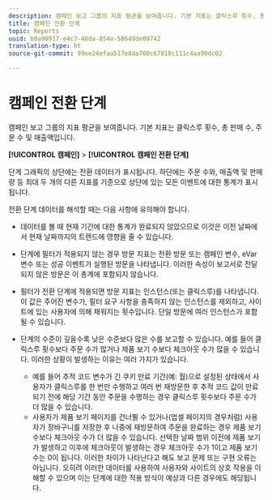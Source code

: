 ```yaml
---
description: 캠페인 보고 그룹의 지표 평균을 보여줍니다. 기본 지표는 클릭스루 횟수, 총 판매 수, 주문 수 및 매출액입니다.
title: 캠페인 전환 단계
topic: Reports
uuid: b0a90917-e4c7-40da-854e-58649de09742
translation-type: ht
source-git-commit: 99ee24efaa517e8da700c67818c111c4aa90dc02

---
```



# 캠페인 전환 단계

캠페인 보고 그룹의 지표 평균을 보여줍니다. 기본 지표는 클릭스루 횟수, 총 판매 수, 주문 수 및 매출액입니다.

**[!UICONTROL 캠페인]** > **[!UICONTROL 캠페인 전환 단계]**

단계 그래픽의 상단에는 전환 데이터가 표시됩니다. 하단에는 주문 수와, 매출액 및 판매량 등 최대 두 개의 다른 지표를 기준으로 상단에 있는 모든 이벤트에 대한 통계가 표시됩니다.

전환 단계 데이터를 해석할 때는 다음 사항에 유의해야 합니다. 

* 데이터를 볼 때 현재 기간에 대한 통계가 완료되지 않았으므로 이것은 이전 날짜에서 현재 날짜까지의 트렌드에 영향을 줄 수 있습니다.
* 단계에 필터가 적용되지 않는 경우 방문 지표는 전환 방문 또는 캠페인 변수, eVar 변수 또는 성공 이벤트가 실행된 방문을 나타냅니다. 이러한 속성이 보고서로 전달되지 않은 방문은 이 총계에 포함되지 않습니다.
* 필터가 전환 단계에 적용되면 방문 지표는 인스턴스(또는 클릭스루)를 나타냅니다. 이 값은 주어진 변수가, 필터 요구 사항을 충족하지 않는 인스턴스를 제외하고, 사이트에 있는 사용자에 의해 채워지는 횟수입니다. 단일 방문에 여러 인스턴스가 포함될 수 있습니다.
* 단계의 수준이 깊을수록 낮은 수준보다 많은 수를 보고할 수 있습니다. 예를 들어 클릭스루 횟수보다 주문 수가 많거나 제품 보기 수보다 체크아웃 수가 많을 수 있습니다. 이러한 상황이 발생하는 이유는 여러 가지가 있습니다.

   * 예를 들어 추적 코드 변수가 긴 쿠키 만료 기간(예: 월)으로 설정된 상태에서 사용자가 클릭스루를 한 번만 수행하고 여러 번 재방문한 후 추적 코드 값이 만료되기 전에 해당 기간 동안 주문을 수행하는 경우 클릭스루 횟수보다 주문 수가 더 많을 수 있습니다.
   * 사용자가 제품 보기 페이지를 건너뛸 수 있거나(업셀 페이지의 경우처럼) 사용자가 장바구니를 저장한 후 나중에 재방문하여 주문을 완료하는 경우 제품 보기 수보다 체크아웃 수가 더 많을 수 있습니다. 선택한 날짜 범위 이전에 제품 보기가 발생하고 이후에 체크아웃이 발생하는 경우 체크아웃 수가 1이고 제품 보기 수는 0이 됩니다. 이러한 차이가 나타난다고 해도 보고 문제 또는 구현 오류는 아닙니다. 오히려 이러한 데이터를 사용하여 사용자와 사이트의 상호 작용을 이해할 수 있으며 이는 단계에 대한 적용 방식이 예상과 다른 경우에도 해당됩니다.

